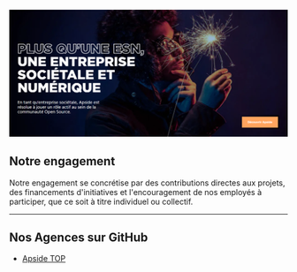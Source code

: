 ![Apside French banner](https://github.com/ApsideGroupe/.github/blob/main/profile/assets/images/banner-fr.png "Apside French banner")

## Notre engagement

 Notre engagement se concrétise par des contributions directes aux projets, des financements d'initiatives et l'encouragement de nos employés à participer, que ce soit à titre individuel ou collectif.

---

## Nos Agences sur GitHub

- [Apside TOP](https://github.com/Apside-TOP)